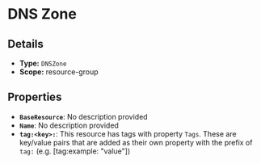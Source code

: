 # DNS Zone

## Details

- **Type:** `DNSZone`
- **Scope:** resource-group

## Properties

- **`BaseResource`**: No description provided
- **`Name`**: No description provided
- **`tag:<key>:`**: This resource has tags with property `Tags`. These are key/value pairs that are
	added as their own property with the prefix of `tag:` (e.g. [tag:example: "value"]) 
